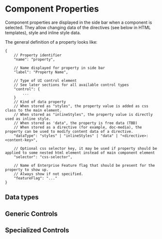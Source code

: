 # Component Properties

Component properties are displayed in the side bar when a component is selected. They allow changing data of the directives (see below in HTML templates), style and inline style data.

The general definition of a property looks like:

```
{
    // Property identifier
    "name": "property",

    // Name displayed for property in side bar
    "label": "Property Name",

    // Type of UI control element
    // See later sections for all available control types
    "control": {
        ...
    }
    // Kind of data property
    // When stored as "styles", the property value is added as css class to the main element.
    // When stored as "inlineStyles", the property value is directly used as inline style.
    // When stored as 'data", the property is free data (TBD)
    // When stored as a directive (for example, doc-media), the property can be used to modify content data of a directive.
    "dataType": "styles" | "inlineStyles" | "data" | "<directive>:<content-key>",

    // Optional css selector key, it may be used if property should be applied to some nested html element instead of main component element
    "selector": "css-selector",

    // Name of Enterprise Feature flag that should be present for the property to show up.
    // Always show if not specified.
    "featureFlag": "..."
}
```

## Data types


## Generic Controls


## Specialized Controls